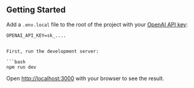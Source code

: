 ## Getting Started

Add a `.env.local` file to the root of the project with your [OpenAI API key](https://platform.openai.com/account/api-keys):

```
OPENAI_API_KEY=sk_....
```

````

First, run the development server:

```bash
npm run dev
````

Open [http://localhost:3000](http://localhost:3000) with your browser to see the result.
